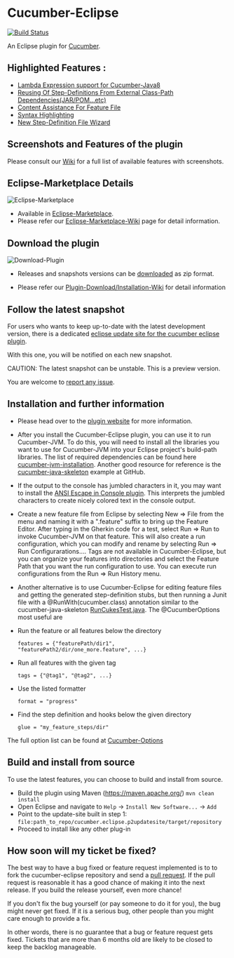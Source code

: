 # Cucumber-Eclipse

[![Build Status](https://travis-ci.org/cucumber/cucumber-eclipse.svg?branch=master)](https://travis-ci.org/cucumber/cucumber-eclipse)

An Eclipse plugin for [Cucumber](https://cucumber.io/).


## Highlighted Features :

- [Lambda Expression support for Cucumber-Java8](https://github.com/cucumber/cucumber-eclipse/wiki/Lambda-Expression-support-for-Cucumber-Java8)
- [Reusing Of Step-Definitions From External Class-Path Dependencies(JAR/POM...etc)](https://github.com/cucumber/cucumber-eclipse/wiki/Reusing-Of-Step-Definitions-From-External-Class-Path-Dependencies(JAR-POM...etc))
- [Content Assistance For Feature File](https://github.com/cucumber/cucumber-eclipse/wiki/Content-Assistance-for-feature-file)
- [Syntax Highlighting](https://github.com/cucumber/cucumber-eclipse/wiki/I18n-Syntax-highlighting)
- [New Step-Definition File Wizard](https://github.com/cucumber/cucumber-eclipse/wiki/New-Step-Definition-File-Wizard)

## Screenshots and Features of the plugin
Please consult our [Wiki](https://github.com/cucumber/cucumber-eclipse/wiki) for a full list of available features with screenshots.


## Eclipse-Marketplace Details

![Eclipse-Marketplace](https://github.com/cucumber/cucumber-eclipse/blob/gh-pages/images/EclipseMarketPPlace.png)

- Available in [Eclipse-Marketplace](https://marketplace.eclipse.org/content/cucumber-eclipse-plugin).
- Please refer our [Eclipse-Marketplace-Wiki](https://github.com/cucumber/cucumber-eclipse/wiki/Eclipse-Market-Place-For-Cucumber-Eclipse-Plugin) page for detail information.

## Download the plugin
![Download-Plugin](https://github.com/cucumber/cucumber-eclipse/blob/gh-pages/images/Download.png)

 - Releases and snapshots versions can be [downloaded](https://github.com/cucumber/cucumber-eclipse/releases) as zip format.

 - Please refer our [Plugin-Download/Installation-Wiki](https://github.com/cucumber/cucumber-eclipse/wiki/Download-and-Install-Plugin-From-Zip) for detail information

## Follow the latest snapshot

For users who wants to keep up-to-date with the latest development version, there is a dedicated [eclipse update site for the cucumber eclipse plugin](https://github.com/cucumber/cucumber-eclipse-update-site-snapshot). 

With this one, you will be notified on each new snapshot.

CAUTION: The latest snapshot can be unstable. This is a preview version.

You are welcome to [report any issue](https://github.com/cucumber/cucumber-eclipse/issues).

## Installation and further information

- Please head over to the [plugin website](http://cucumber.github.com/cucumber-eclipse) for more information.

- After you install the Cucumber-Eclipse plugin, you can use it to run Cucumber-JVM. To do this, you will need to install all the libraries you want to use for Cucumber-JVM into your Eclipse project's build-path libraries. The list of required dependencies can be found here [cucumber-jvm-installation](https://docs.cucumber.io/installation/java/). Another good resource for reference is the [cucumber-java-skeleton](https://github.com/cucumber/cucumber-java-skeleton/) example at GitHub.

- If the output to the console has jumbled characters in it, you may want to install the [ANSI Escape in Console plugin](https://marketplace.eclipse.org/content/ansi-escape-console). This interprets the jumbled characters to create nicely colored text in the console output.

- Create a new feature file from Eclipse by selecting New => File from the menu and naming it with a ".feature" suffix to bring up the Feature Editor. After typing in the Gherkin code for a test, select Run => Run to invoke Cucumber-JVM on that feature. This will also create a run configuration, which you can modify and rename by selecting Run => Run Configurarations.... Tags are not available in Cucumber-Eclipse, but you can organize your features into directories and select the Feature Path that you want the run configuration to use. You can execute run configurations from the Run => Run History menu.

- Another alternative is to use Cucumber-Eclipse for editing feature files and getting the generated step-definition stubs, but then running a Junit file with a @RunWith(cucumber.class) annotation similar to the cucumber-java-skeleton [RunCukesTest.java](https://github.com/cucumber/cucumber-java-skeleton/blob/master/src/test/java/skeleton/RunCukesTest.java). The @CucumberOptions most useful are

* Run the feature or all features below the directory
  ```gherkin
  features = {"featurePath/dir1", "featurePath2/dir/one_more.feature", ...}
  ```

* Run all features with the given tag
  ```gherkin
  tags = {"@tag1", "@tag2", ...}
  ```

* Use the listed formatter
  ```gherkin
  format = "progress"
  ```

* Find the step definition and hooks below the given directory
  ```gherkin
  glue = "my_feature_steps/dir"
  ```

The full option list can be found at [Cucumber-Options](https://github.com/cucumber/cucumber-jvm/blob/master/core/src/main/java/cucumber/api/CucumberOptions.java)

## Build and install from source

To use the latest features, you can choose to build and install from source.

- Build the plugin using Maven (https://maven.apache.org/) <code>mvn clean install</code>
- Open Eclipse and navigate to `Help` -> `Install New Software...` -> `Add`
- Point to the update-site built in step 1: <code>file:path_to_repo/cucumber.eclipse.p2updatesite/target/repository</code>
- Proceed to install like any other plug-in

## How soon will my ticket be fixed?

The best way to have a bug fixed or feature request implemented is to
to fork the cucumber-eclipse repository and send a
[pull request](http://help.github.com/send-pull-requests/).
If the pull request is reasonable it has a good chance of
making it into the next release. If you build the release yourself, even more chance!

If you don't fix the bug yourself (or pay someone to do it for you), the bug might never get fixed. If it is a serious
bug, other people than you might care enough to provide a fix.

In other words, there is no guarantee that a bug or feature request gets fixed. Tickets that are more than 6 months old
are likely to be closed to keep the backlog manageable.
